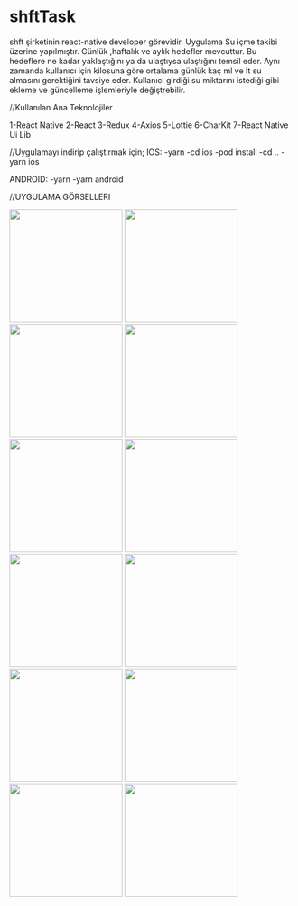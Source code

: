 # shftTask 
shft şirketinin react-native developer görevidir. Uygulama Su içme takibi üzerine yapılmıştır.  Günlük ,haftalık ve aylık hedefler mevcuttur.  Bu hedeflere ne kadar yaklaştığını ya da ulaştıysa ulaştığını temsil eder. 
Aynı zamanda kullanıcı için kilosuna göre ortalama günlük kaç ml ve lt su almasını gerektiğini tavsiye eder.
Kullanıcı girdiği su miktarını istediği gibi ekleme ve güncelleme işlemleriyle değiştrebilir.

 //Kullanılan Ana Teknolojiler
 
 1-React Native
 2-React
 3-Redux
 4-Axios
 5-Lottie
 6-CharKit
 7-React Native Ui Lib
 
 //Uygulamayı indirip çalıştırmak için;
 IOS:
  -yarn 
  -cd ios
  -pod install
  -cd ..
  -yarn ios
  
  ANDROID:
  -yarn
  -yarn android
  
  //UYGULAMA GÖRSELLERI
  
  
  
  
<img src="https://github.com/ceylanbusra/shftTask/screenShot/1" width="200" />
<img src="https://github.com/ceylanbusra/shftTask/assets/68326893/6e9d457b-ffb1-403c-8744-5709e761b675" width="200" />
<img src="https://github.com/ceylanbusra/shftTask/assets/68326893/99d41426-463d-407d-a900-0b1d1cf29b68" width="200" />
<img src="https://github.com/ceylanbusra/shftTask/assets/68326893/a751c3ca-88f1-44e2-94fd-872ce96f0ef3" width="200" />
<img src="https://github.com/ceylanbusra/shftTask/assets/68326893/6e14890c-16c2-4c65-be21-4c069f698ce1" width="200" />
<img src="https://github.com/ceylanbusra/shftTask/assets/68326893/6e14890c-16c2-4c65-be21-4c069f698ce1" width="200" />
<img src="https://github.com/ceylanbusra/shftTask/assets/68326893/0eee6904-47df-4b00-96fd-a09dd5f5d740" width="200" />
<img src="https://github.com/ceylanbusra/shftTask/assets/68326893/885da25d-d981-40ec-8cfe-43fcb385f557" width="200" />
<img src="https://github.com/ceylanbusra/shftTask/assets/68326893/03fdb089-cd39-4373-9683-bcc9b86fb146" width="200" />
<img src="https://github.com/ceylanbusra/shftTask/assets/68326893/bbcac6c0-8c61-48c7-b52f-777d26a58891" width="200" />
<img src="https://github.com/ceylanbusra/shftTask/assets/68326893/4947763d-f3c9-4767-8647-cdc1144b0a52" width="200" />
<img src="https://github.com/ceylanbusra/shftTask/assets/68326893/8ed95aea-8c8f-4e6b-ae44-ecc54a55e37b" width="200" />








  
